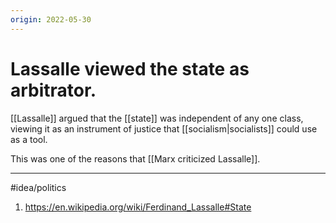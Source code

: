 ```yaml
---
origin: 2022-05-30
---
```

# Lassalle viewed the state as arbitrator. 
[[Lassalle]] argued that the [[state]] was independent of any one class, viewing it as an instrument of justice that [[socialism|socialists]] could use as a tool. 

This was one of the reasons that [[Marx criticized Lassalle]]. 

---
#idea/politics 

1. https://en.wikipedia.org/wiki/Ferdinand_Lassalle#State